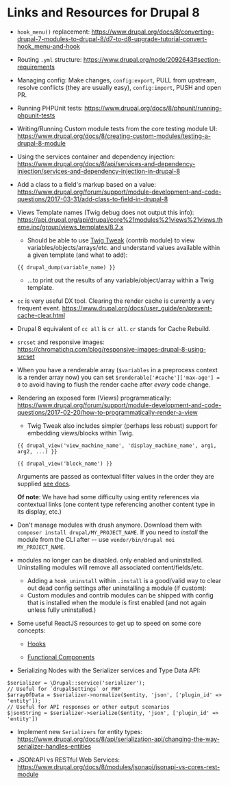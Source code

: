 # Links and Resources for Drupal 8

 - `hook_menu()` replacement: https://www.drupal.org/docs/8/converting-drupal-7-modules-to-drupal-8/d7-to-d8-upgrade-tutorial-convert-hook_menu-and-hook

- Routing `.yml` structure: https://www.drupal.org/node/2092643#section-requirements

- Managing config: Make changes, `config:export`, PULL from upstream, resolve conflicts (they are usually easy), `config:import`, PUSH and open PR.
 
 - Running PHPUnit tests: https://www.drupal.org/docs/8/phpunit/running-phpunit-tests
 
 - Writing/Running Custom module tests from the core testing module UI: https://www.drupal.org/docs/8/creating-custom-modules/testing-a-drupal-8-module
 
 - Using the services container and dependency injection: https://www.drupal.org/docs/8/api/services-and-dependency-injection/services-and-dependency-injection-in-drupal-8

 - Add a class to a field's markup based on a value: https://www.drupal.org/forum/support/module-development-and-code-questions/2017-03-31/add-class-to-field-in-drupal-8
 
 - Views Template names (Twig debug does not output this info): https://api.drupal.org/api/drupal/core%21modules%21views%21views.theme.inc/group/views_templates/8.2.x
   
   - Should be able to use [Twig Tweak](https://www.drupal.org/docs/8/modules/twig-tweak/cheat-sheet) (contrib module) to view variables/objects/arrays/etc. and understand values available within a given template (and what to add): 
   ```
   {{ drupal_dump(variable_name) }} 
   ```
   - ...to print out the results of any variable/object/array within a Twig template.
   
 
 - `cc` is very useful DX tool. Clearing the render cache is currently a very frequent event.
 https://www.drupal.org/docs/user_guide/en/prevent-cache-clear.html
 
 - Drupal 8 equivalent of `cc all` is `cr all`. `cr` stands for Cache Rebuild.
 
 - `srcset` and responsive images: https://chromatichq.com/blog/responsive-images-drupal-8-using-srcset
 
 - When you have a renderable array (`$variables` in a preprocess context is a render array now) you can set `$renderable['#cache']['max-age'] = 0` to avoid having to flush the render cache after *every* code change.
 
 - Rendering an exposed form (Views) programmatically: https://www.drupal.org/forum/support/module-development-and-code-questions/2017-02-20/how-to-programmatically-render-a-view
    - Twig Tweak also includes simpler (perhaps less robust) support for embedding views/blocks within Twig.
    ```
    {{ drupal_view('view_machine_name', 'display_machine_name', arg1, arg2, ...) }}
    
    {{ drupal_view('block_name') }}
    ```
    Arguments are passed as contextual filter values in the order they are supplied [see docs](https://www.drupal.org/docs/8/modules/twig-tweak/cheat-sheet).
    
    **Of note**: We have had some difficulty using entity references via contextual links (one content type referencing another content type in its display, etc.)  

 - Don't manage modules with drush anymore. Download them with `composer install drupal/MY_PROJECT_NAME`. If you need to _install_ the module from the CLI after -- use `vendor/bin/drupal moi MY_PROJECT_NAME`.

 - modules no longer can be disabled. only enabled and uninstalled. Uninstalling modules will remove all associated content/fields/etc.
    - Adding a `hook_uninstall` within `.install` is a good/valid way to clear out dead config settings after uninstalling a module (if custom):
    - Custom modules and contrib modules can be shipped with config that is installed when the module is first enabled (and not again unless fully uninstalled.) 
    
 
 - Some useful ReactJS resources to get up to speed on some core concepts:
 
    - [Hooks](https://reactjs.org/docs/hooks-intro.html)
    
    - [Functional Components](https://programmingwithmosh.com/react/react-functional-components/)

 - Serializing Nodes with the Serializer services and Type Data API:
 ```
 $serializer = \Drupal::service('serializer');
 // Useful for `drupalSettings` or PHP
 $arrayOfData = $serializer->normalize($entity, 'json', ['plugin_id' => 'entity']);
 // Useful for API responses or other output scenarios
 $jsonString = $serializer->serialize($entity, 'json', ['plugin_id' => 'entity'])
 ```

 - Implement new `Serializers` for entity types: https://www.drupal.org/docs/8/api/serialization-api/changing-the-way-serializer-handles-entities
 
  - JSON:API vs RESTful Web Services: https://www.drupal.org/docs/8/modules/jsonapi/jsonapi-vs-cores-rest-module


